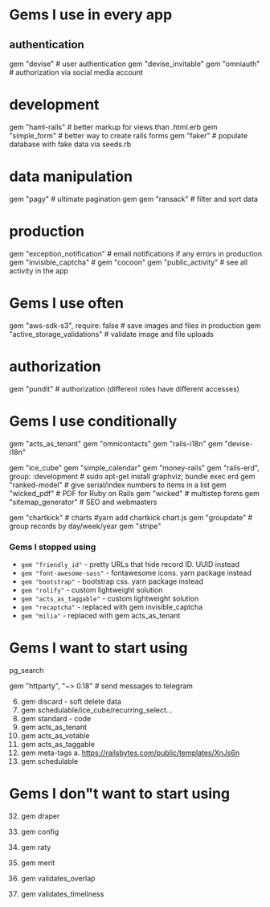 
# Gems I use in every app

## authentication
gem "devise" # user authentication
gem "devise_invitable"
gem "omniauth" # authorization via social media account

# development
gem "haml-rails" # better markup for views than .html.erb
gem "simple_form" # better way to create rails forms
gem "faker" # populate database with fake data via seeds.rb

# data manipulation
gem "pagy" # ultimate pagination gem
gem "ransack" # filter and sort data

# production
gem "exception_notification" # email notifications if any errors in production
gem "invisible_captcha" # 
gem "cocoon"
gem "public_activity" # see all activity in the app

# Gems I use often
gem "aws-sdk-s3", require: false # save images and files in production
gem "active_storage_validations" # validate image and file uploads

# authorization
gem "pundit" # authorization (different roles have different accesses)

# Gems I use conditionally
gem "acts_as_tenant"
gem "omnicontacts" 
gem "rails-i18n"
gem "devise-i18n"


gem "ice_cube"
gem "simple_calendar"
gem "money-rails"
gem "rails-erd", group: :development # sudo apt-get install graphviz; bundle exec erd
gem "ranked-model" # give serial/index numbers to items in a list
gem "wicked_pdf" # PDF for Ruby on Rails
gem "wicked" # multistep forms
gem "sitemap_generator" # SEO and webmasters

gem "chartkick" # charts #yarn add chartkick chart.js
gem "groupdate" # group records by day/week/year
gem "stripe"

### Gems I stopped using

* `gem "friendly_id"` - pretty URLs that hide record ID. UUID instead
* `gem "font-awesome-sass"` - fontawesome icons. yarn package instead
* `gem "bootstrap"` - bootstrap css. yarn package instead
* `gem "rolify"` - custom lightweight solution
* `gem "acts_as_taggable"` - custom lightweight solution
* `gem "recaptcha"` - replaced with gem invisible_captcha
* `gem "milia"` - replaced with gem acts_as_tenant

# Gems I want to start using
pg_search

gem "httparty", "~> 0.18" # send messages to telegram


6. gem discard - soft delete data
24. gem schedulable/ice_cube/recurring_select…
25. gem standard - code 
28. gem acts_as_tenant
29. gem acts_as_votable
30. gem acts_as_taggable
31. gem meta-tags
	a. https://railsbytes.com/public/templates/XnJs6n
33. gem schedulable

# Gems I don"t want to start using

32. gem draper
34. gem config

35. gem raty
36. gem merit
37. gem validates_overlap
38. gem validates_timeliness

